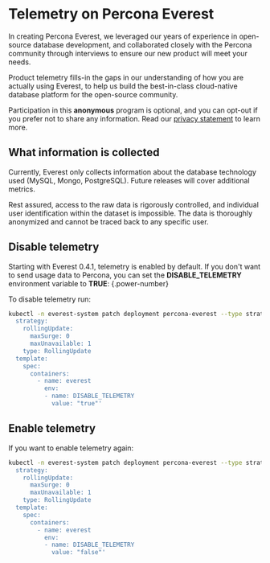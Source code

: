 # Telemetry on Percona Everest

In creating Percona Everest, we leveraged our years of experience in open-source database development, and collaborated closely with the Percona community through interviews to ensure our new product will meet your needs.

Product telemetry fills-in the gaps in our understanding of how you are actually using Everest, to help us build the best-in-class cloud-native database platform for the open-source community.

Participation in this **anonymous** program is optional, and you can opt-out if you prefer not to share any information. Read our [privacy statement](https://www.percona.com/privacy-policy#h.e34c40q8sb1a) to learn more.

## What information is collected

Currently, Everest only collects information about the database technology used (MySQL, Mongo, PostgreSQL). Future releases will cover additional metrics.

Rest assured, access to the raw data is rigorously controlled, and individual user identification within the dataset is impossible. The data is thoroughly anonymized and cannot be traced back to any specific user.

## Disable telemetry

Starting with Everest 0.4.1, telemetry is enabled by default. If you don't want to send usage data to Percona, you can set the **DISABLE_TELEMETRY** environment variable to **TRUE**:
{.power-number}

To disable telemetry run:

```sh
kubectl -n everest-system patch deployment percona-everest --type strategic -p 'spec:
  strategy:
    rollingUpdate:
      maxSurge: 0
      maxUnavailable: 1
    type: RollingUpdate
  template:
    spec:
      containers:
        - name: everest
          env:
          - name: DISABLE_TELEMETRY
            value: "true"'
```

## Enable telemetry

If you want to enable telemetry again:

```sh
kubectl -n everest-system patch deployment percona-everest --type strategic -p / 'spec:
  strategy:
    rollingUpdate:
      maxSurge: 0
      maxUnavailable: 1
    type: RollingUpdate
  template:
    spec:
      containers:
        - name: everest
          env:
          - name: DISABLE_TELEMETRY
            value: "false"'
```

